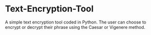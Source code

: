 # Text-Encryption-Tool
A simple text encryption tool coded in Python. The user can choose to encrypt or decrypt their phrase using the Caesar or Vigenere method.
